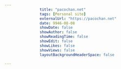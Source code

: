 ---
                title: "pacochan.net"
                tags: [Personal site]
                externalUrl: "https://pacochan.net"
                date: 9946-08-08
                showDate: false
                showAuthor: false
                showReadingTime: false
                showEdit: false
                showLikes: false
                showViews: false
                layoutBackgroundHeaderSpace: false
                ---
